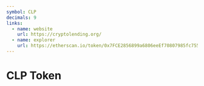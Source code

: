 ```yaml
---
symbol: CLP
decimals: 9
links:
  - name: website
    url: https://cryptolending.org/
  - name: explorer
    url: https://etherscan.io/token/0x7FCE2856899a6806eeEf70807985fc7554C66340
---
```


# CLP Token
